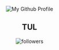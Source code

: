 <p align="center">
  <p align="center">
    <img src="https://github-widgetbox.vercel.app/api/profile?username=JakubStepanek&theme=darkmode&data=followers,repositories,stars,commits" alt="My Github Profile"/>
  
</p>


 <h2 align="center">TUL</h2>

 <p align="center">
     <img alt="followers" title="Follow me on Github" src="https://img.shields.io/github/followers/JakubStepanek?color=004E92&style=for-the-badge&logo=github&label=Follow"/>
 </p>



